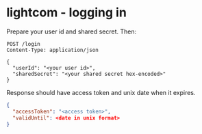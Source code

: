 # lightcom - logging in

Prepare your user id and shared secret. Then:
```http request
POST /login
Content-Type: application/json

{
  "userId": "<your user id>",
  "sharedSecret": "<your shared secret hex-encoded>"
}
```
Response should have access token and unix date when it expires.
```json
{
  "accessToken": "<access token>",
  "validUntil": <date in unix format>
}
```